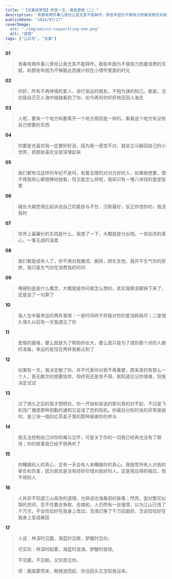 ```yaml
---
title: "【文案绘梦馆】终其一生，满是遗憾（二）"
description: "青春有两件事儿曾经让我尤其不能释怀。那些年因为不够努力而被浪费的天赋，和那些年因为不够豁达而被计较在小情怀里面的时光"
publishDate: "2024/07/17"
coverImage:
  src: "./img/weixin-copywriting-one.png"
  alt: "遗憾"
tags: ["公众号", "文案"]
---
```



**01**

> 青春有两件事儿曾经让我尤其不能释怀。那些年因为不够努力而被浪费的天赋，和那些年因为不够豁达而被计较在小情怀里面的时光



**02**

> 你好，所有不再钟情的爱人，渐行渐远的朋友，不相为谋的知己。都是，当初我自茫茫人海中独独看到了你，如今再将你好好地还回人海去



**03**

> 人呢，要来一个地方和要离开一个地方原因是一样的，看看这个地方有没有自己想要的东西



**04**

> 你要是也喜欢我一定要好好说，因为我一感觉不对，就会立马躲回自己的小世界，把那些喜欢全部深埋起来



**05**

> 我们都有过这样的年纪不是吗，有着无限的对对方好的人，如果她想要，恨不得我把心都想捧给她看，但又能怎么样呢，我却只有一堆八块钱的食堂饭票



**06**

> 越长大越觉得比起诉说自己的委屈与不甘，沉默最好，反正你信你的，我活我的



**07**

> 世界上最廉价的东西是什么，我想了一下，大概就是付出吧。一贫如洗的真心，一事无成的温柔



**08**

> 我们都是成年人了，你不用对我撒谎、婉转，顾左言他，我并不生气你的拒绝，我只是生气你在浪费我的时间



**09**

> 嘴硬到底是什么概念，大概就是你问我怎么想的，其实我眼泪都掉下来了，还是说了一句算了



**10**

> 我人生中最幸运的两件事情：一是时间终于将我对你的爱消耗殆尽；二是很久很久以前有一天我遇见了你



**11**

>爱情的磨难，要么就是为了帮助你长大，要么就只是为了遇到那个对的人做的准备。幸运的是现在两样我都占到了



**12**

> 如果有一天，我决定删了你，并不代表你对我不再重要，原来真的有那么一个人，我无数次的想要放弃，但终究还是舍不得，我知道忘记你很难，但我决定试试



**13**

> 过了很久之后的我才想明白，你一开始和我说的那句真的对不起，不过是飞机场广播里那种抱歉的通知又延误了您的班机。你最后分别时说的非常谢谢你，是三块一瓶的红茶盖子里的那种谢谢你的参与



**14**

> 我无法控制自己对你的难以忘怀，可是关于你的一切我已经再也没有了期待；你的故事我已经不想再听了



**15**

>你糟蹋别人的真心，总有一天会有人来糟蹋你的真心。我接受所有人对我的辜负和伤害，因为我总是没有好好珍惜对我好的人。这是我应得的报应，怪不得别人



**16**

> 人并非不知道江山易改的道理，也熟读沧海桑田的故事；然而，面对繁花似锦的世间，忍不住要去争取、去唱和，人仍然有一丝憧憬，以为江山已改了千万次，不会恰恰好在我身上改动，沧海已换了千万回面目，怎会恰恰好在我身上变成桑田



**17**

> 人说：林深时见鹿，海蓝时见鲸，梦醒时见你。
>
> 可实际：林深时起雾，海蓝时浪涌，梦醒时夜续。
>
> 不见鹿，不见鲸，又何苦见你。
>
> 但：鹿踏雾而来，鲸随浪而起，你没回头又怎知我没来。
